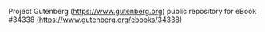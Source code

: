 Project Gutenberg (https://www.gutenberg.org) public repository for eBook #34338 (https://www.gutenberg.org/ebooks/34338)

